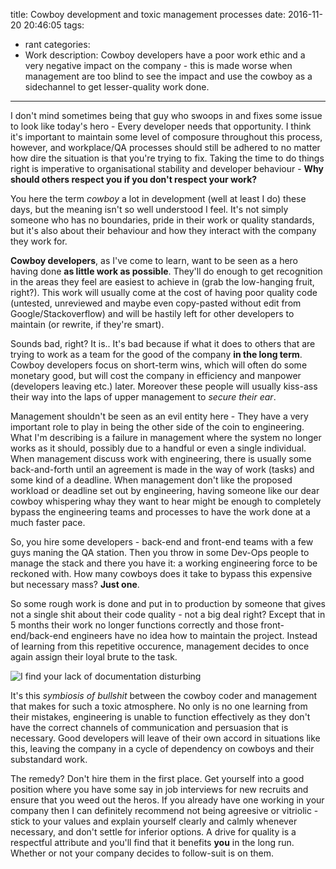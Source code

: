 title: Cowboy development and toxic management processes
date: 2016-11-20 20:46:05
tags:
 - rant
categories:
 - Work
description: Cowboy developers have a poor work ethic and a very negative impact on the company - this is made worse when management are too blind to see the impact and use the cowboy as a sidechannel to get lesser-quality work done.
---

I don't mind sometimes being that guy who swoops in and fixes some issue to look like today's hero - Every developer needs that opportunity. I think it's important to maintain some level of composure throughout this process, however, and workplace/QA processes should still be adhered to no matter how dire the situation is that you're trying to fix. Taking the time to do things right is imperative to organisational stability and developer behaviour - **Why should others respect you if you don't respect your work?**

You here the term _cowboy_ a lot in development (well at least I do) these days, but the meaning isn't so well understood I feel. It's not simply someone who has no boundaries, pride in their work or quality standards, but it's also about their behaviour and how they interact with the company they work for.

**Cowboy developers**, as I've come to learn, want to be seen as a hero having done **as little work as possible**. They'll do enough to get recognition in the areas they feel are easiest to achieve in (grab the low-hanging fruit, right?). This work will usually come at the cost of having poor quality code (untested, unreviewed and maybe even copy-pasted without edit from Google/Stackoverflow) and will be hastily left for other developers to maintain (or rewrite, if they're smart).

Sounds bad, right? It is.. It's bad because if what it does to others that are trying to work as a team for the good of the company **in the long term**. Cowboy developers focus on short-term wins, which will often do some monetary good, but will cost the company in efficiency and manpower (developers leaving etc.) later. Moreover these people will usually kiss-ass their way into the laps of upper management to _secure their ear_.

Management shouldn't be seen as an evil entity here - They have a very important role to play in being the other side of the coin to engineering. What I'm describing is a failure in management where the system no longer works as it should, possibly due to a handful or even a single individual. When management discuss work with engineering, there is usually some back-and-forth until an agreement is made in the way of work (tasks) and some kind of a deadline. When management don't like the proposed workload or deadline set out by engineering, having someone like our dear cowboy whispering whay they want to hear might be enough to completely bypass the engineering teams and processes to have the work done at a much faster pace.

So, you hire some developers - back-end and front-end teams with a few guys maning the QA station. Then you throw in some Dev-Ops people to manage the stack and there you have it: a working engineering force to be reckoned with. How many cowboys does it take to bypass this expensive but necessary mass? **Just one**.

So some rough work is done and put in to production by someone that gives not a single shit about their code quality - not a big deal right? Except that in 5 months their work no longer functions correctly and those front-end/back-end engineers have no idea how to maintain the project. Instead of learning from this repetitive occurence, management decides to once again assign their loyal brute to the task.

![I find your lack of documentation disturbing](lack-of-docs.jpg)

It's this _symbiosis of bullshit_ between the cowboy coder and management that makes for such a toxic atmosphere. No only is no one learning from their mistakes, engineering is unable to function effectively as they don't have the correct channels of communication and persuasion that is necessary. Good developers will leave of their own accord in situations like this, leaving the company in a cycle of dependency on cowboys and their substandard work.

The remedy? Don't hire them in the first place. Get yourself into a good position where you have some say in job interviews for new recruits and ensure that you weed out the heros. If you already have one working in your company then I can definitely recommend not being agreesive or vitriolic - stick to your values and explain yourself clearly and calmly whenever necessary, and don't settle for inferior options. A drive for quality is a respectful attribute and you'll find that it benefits **you** in the long run. Whether or not your company decides to follow-suit is on them. 
